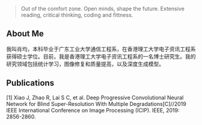 > Out of the comfort zone.
> Open minds, shape the future. 
> Extensive reading, critical thinking, coding and fittness.

## About Me

我叫肖均，本科毕业于广东工业大学通信工程系，在香港理工大学电子资讯工程系获得硕士学位。目前，我是香港理工大学电子资讯工程系的一名博士研究生。我的研究领域包括统计学习，图像修复和质量提高，以及深度生成模型。

## Publications

[1] Xiao J, Zhao R, Lai S C, et al. Deep Progressive Convolutional Neural Network for Blind Super-Resolution With Multiple Degradations[C]//2019 IEEE International Conference on Image Processing (ICIP). IEEE, 2019: 2856-2860.

